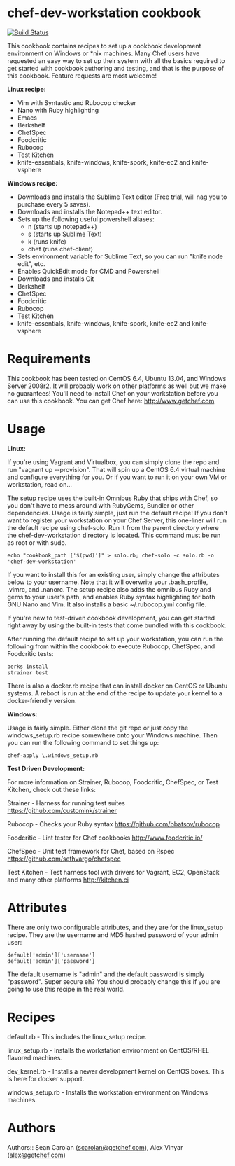 # chef-dev-workstation cookbook
[![Build Status](https://travis-ci.org/scarolan/chef-dev-workstation.svg?branch=master)](https://travis-ci.org/scarolan/chef-dev-workstation)


This cookbook contains recipes to set up a cookbook development environment on Windows or *nix machines.  Many Chef users have requested an easy way to set up their system with all the basics required to get started with cookbook authoring and testing, and that is the purpose of this cookbook. Feature requests are most welcome!

**Linux recipe:**
* Vim with Syntastic and Rubocop checker
* Nano with Ruby highlighting
* Emacs
* Berkshelf
* ChefSpec
* Foodcritic
* Rubocop
* Test Kitchen
* knife-essentials, knife-windows, knife-spork, knife-ec2 and knife-vsphere

**Windows recipe:**
* Downloads and installs the Sublime Text editor (Free trial, will nag you to purchase every 5 saves).
* Downloads and installs the Notepad++ text editor.
* Sets up the following useful powershell aliases:
  + n (starts up notepad++)
  + s (starts up Sublime Text)
  + k (runs knife)
  + chef (runs chef-client)
* Sets environment variable for Sublime Text, so you can run "knife node edit", etc.
* Enables QuickEdit mode for CMD and Powershell
* Downloads and installs Git
* Berkshelf
* ChefSpec
* Foodcritic
* Rubocop
* Test Kitchen
* knife-essentials, knife-windows, knife-spork, knife-ec2 and knife-vsphere

# Requirements
This cookbook has been tested on CentOS 6.4, Ubuntu 13.04, and Windows Server 2008r2. It will probably work on other platforms as well but we make no guarantees! You'll need to install Chef on your workstation before you can use this cookbook.  You can get Chef here:  http://www.getchef.com

# Usage
**Linux:**

If you're using Vagrant and Virtualbox, you can simply clone the repo and run "vagrant up --provision".  That will spin up a CentOS 6.4 virtual machine and configure everything for you.  Or if you want to run it on your own VM or workstation, read on...

The setup recipe uses the built-in Omnibus Ruby that ships with Chef, so you don't have to mess around with RubyGems, Bundler or other dependencies. Usage is fairly simple, just run the default recipe! If you don't want to register your workstation on your Chef Server, this one-liner will run the default recipe using chef-solo. Run it from the parent directory where the chef-dev-workstation directory is located. This command must be run as root or with sudo.

```
echo "cookbook_path ['$(pwd)']" > solo.rb; chef-solo -c solo.rb -o 'chef-dev-workstation'
```

If you want to install this for an existing user, simply change the attributes below to your username. Note that it will overwrite your .bash\_profile, .vimrc, and .nanorc. The setup recipe also adds the omnibus Ruby and gems to your user's path, and enables Ruby syntax highlighting for both GNU Nano and Vim. It also installs a basic ~/.rubocop.yml config file.

If you're new to test-driven cookbook development, you can get started right away by using the built-in tests that come bundled with this cookbook. 

After running the default recipe to set up your workstation, you can run the following from within the cookbook to execute Rubocop, ChefSpec, and Foodcritic tests:

```
berks install
strainer test
```

There is also a docker.rb recipe that can install docker on CentOS or Ubuntu systems.  A reboot is run at the end of the recipe to update your kernel to a docker-friendly version.

**Windows:**

Usage is fairly simple.  Either clone the git repo or just copy the windows_setup.rb recipe somewhere onto your Windows machine.  Then you can run the following command to set things up:

```
chef-apply \.windows_setup.rb
```

**Test Driven Development:**

For more information on Strainer, Rubocop, Foodcritic, ChefSpec, or Test Kitchen, check out these links:

Strainer - Harness for running test suites
https://github.com/customink/strainer

Rubocop - Checks your Ruby syntax
https://github.com/bbatsov/rubocop

Foodcritic - Lint tester for Chef cookbooks
http://www.foodcritic.io/

ChefSpec - Unit test framework for Chef, based on Rspec
https://github.com/sethvargo/chefspec

Test Kitchen - Test harness tool with drivers for Vagrant, EC2, OpenStack and many other platforms
http://kitchen.ci


# Attributes
There are only two configurable attributes, and they are for the linux_setup recipe. They are the username and MD5 hashed password of your admin user:

```
default['admin']['username']
default['admin']['password']
```

The default username is "admin" and the default password is simply "password". Super secure eh? You should probably change this if you are going to use this recipe in the real world.

# Recipes
default.rb - This includes the linux_setup recipe.

linux_setup.rb - Installs the workstation environment on CentOS/RHEL flavored machines.

dev_kernel.rb - Installs a newer development kernel on CentOS boxes.  This is here for docker support.

windows_setup.rb - Installs the workstation environment on Windows machines.

# Authors

Authors:: Sean Carolan (<scarolan@getchef.com>), Alex Vinyar (<alex@getchef.com>)
